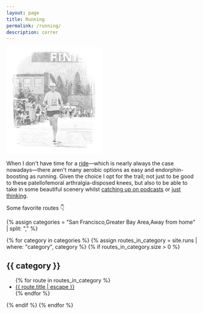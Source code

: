```yaml
---
layout: page
title: Running
permalink: /running/
description: correr
---
```

<img src="/assets/og/tahoe.half.bw.png" width="50%" height="50%">

When I don't have time for a [ride](/cycling/)—which is nearly always the case nowadays—there aren't many aerobic options as easy and endorphin-boosting as running. Given the choice I opt for the trail; not just to be good to these patellofemoral arthralgia-disposed knees, but also to be able to take in some beautiful scenery whilst [catching up on podcasts](/assets/audio/pmb_podcasts_opml_20240318.xml) or [just thinking](/solvitur-currendo.html).

Some favorite routes 👇

{% assign categories = "San Francisco,Greater Bay Area,Away from home" | split: "," %}

{% for category in categories %}
  {% assign routes_in_category = site.runs | where: "category", category %}
  {% if routes_in_category.size > 0 %}
<h2>{{ category }}</h2>
<ul class="more-space">
    {% for route in routes_in_category %}
  <li><a class="route-link" href="{{ route.url | relative_url }}">{{ route.title | escape }}</a></li>
    {% endfor %}
</ul>
  {% endif %}
{% endfor %}
